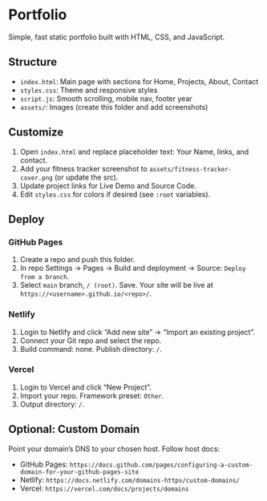 # Portfolio

Simple, fast static portfolio built with HTML, CSS, and JavaScript.

## Structure
- `index.html`: Main page with sections for Home, Projects, About, Contact
- `styles.css`: Theme and responsive styles
- `script.js`: Smooth scrolling, mobile nav, footer year
- `assets/`: Images (create this folder and add screenshots)

## Customize
1. Open `index.html` and replace placeholder text: Your Name, links, and contact.
2. Add your fitness tracker screenshot to `assets/fitness-tracker-cover.png` (or update the src).
3. Update project links for Live Demo and Source Code.
4. Edit `styles.css` for colors if desired (see `:root` variables).

## Deploy

### GitHub Pages
1. Create a repo and push this folder.
2. In repo Settings → Pages → Build and deployment → Source: `Deploy from a branch`.
3. Select `main` branch, `/ (root)`. Save. Your site will be live at `https://<username>.github.io/<repo>/`.

### Netlify
1. Login to Netlify and click “Add new site” → “Import an existing project”.
2. Connect your Git repo and select the repo.
3. Build command: none. Publish directory: `/`.

### Vercel
1. Login to Vercel and click “New Project”.
2. Import your repo. Framework preset: `Other`.
3. Output directory: `/`.

## Optional: Custom Domain
Point your domain’s DNS to your chosen host. Follow host docs:
- GitHub Pages: `https://docs.github.com/pages/configuring-a-custom-domain-for-your-github-pages-site`
- Netlify: `https://docs.netlify.com/domains-https/custom-domains/`
- Vercel: `https://vercel.com/docs/projects/domains`


